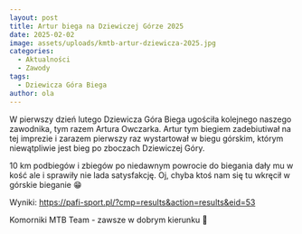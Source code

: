 ```yaml
---
layout: post
title: Artur biega na Dziewiczej Górze 2025
date: 2025-02-02
image: assets/uploads/kmtb-artur-dziewicza-2025.jpg
categories:
  - Aktualności
  - Zawody
tags:
  - Dziewicza Góra Biega
author: ola
---
```

W pierwszy dzień lutego Dziewicza Góra Biega ugościła kolejnego naszego zawodnika, tym razem Artura Owczarka. Artur tym biegiem zadebiutiwał na tej imprezie i zarazem pierwszy raz wystartował w biegu górskim, którym niewątpliwie jest bieg po zboczach Dziewiczej Góry.
<!--more-->

10 km podbiegów i zbiegów po niedawnym powrocie do biegania dały mu w kość ale i sprawiły nie lada satysfakcję. Oj, chyba ktoś nam się tu wkręcił w górskie bieganie 😁

Wyniki: <https://pafi-sport.pl/?cmp=results&action=results&eid=53>

Komorniki MTB Team - zawsze w dobrym kierunku 🙂
